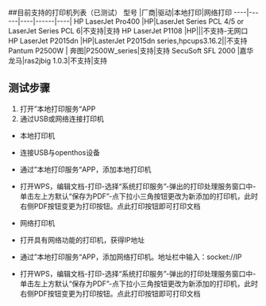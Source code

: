 ##目前支持的打印机列表（已测试）
型号 |厂商|驱动|本地打印|网络打印
----|------|----|------|----|
HP LaserJet Pro400 |HP|LaserJet Series PCL 4/5 or LaserJet Series PCL 6|不支持|支持
HP LaserJet P1108 |HP|||不支持-无网口
HP LaserJet P2015dn |HP|LasterJet P2015dn series,hpcups3.16.2||不支持
Pantum P2500W |	奔图|P2500W_series|支持|支持
SecuSoft SFL 2000 |嘉华龙马|ras2jbig 1.0.3|不支持|支持



## 测试步骤
1. 打开”本地打印服务“APP
2. 通过USB或网络连接打印机
 - 本地打印机

+ 连接USB与openthos设备

+ 通过”本地打印服务“APP，添加本地打印机

+ 打开WPS，编辑文档-打印-选择“系统打印服务”-弹出的打印处理服务窗口中-单击左上方默认“保存为PDF”-点下拉小三角按钮更改为新添加的打印机，此时右侧PDF按钮变更为打印按钮。点此打印按钮即可打印文档

 - 网络打印机

+ 打开具有网络功能的打印机，获得IP地址

+ 通过”本地打印服务“APP，添加网络打印机。地址栏中输入：socket://IP

+ 打开WPS，编辑文档-打印-选择“系统打印服务”-弹出的打印处理服务窗口中-单击左上方默认“保存为PDF”-点下拉小三角按钮更改为新添加的打印机，此时右侧PDF按钮变更为打印按钮。点此打印按钮即可打印文档




